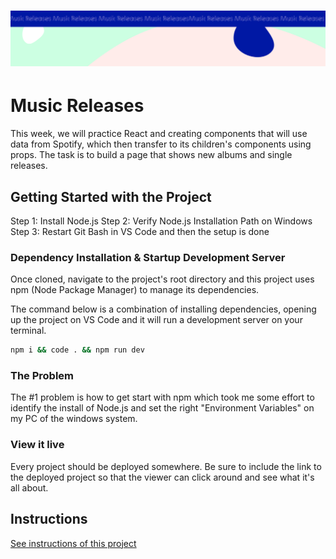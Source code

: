 <h1 align="center">
  <a href="">
    <img src="/src/assets/music-releases.svg" alt="Project Banner Image">
  </a>
</h1>

# Music Releases

This week, we will practice React and creating components that will use data from Spotify, which then transfer to its children's components using props. The task is to build a page that shows new albums and single releases.

## Getting Started with the Project
Step 1: Install Node.js
Step 2: Verify Node.js Installation Path on Windows
Step 3: Restart Git Bash in VS Code and then the setup is done

### Dependency Installation & Startup Development Server

Once cloned, navigate to the project's root directory and this project uses npm (Node Package Manager) to manage its dependencies.

The command below is a combination of installing dependencies, opening up the project on VS Code and it will run a development server on your terminal.

```bash
npm i && code . && npm run dev
```

### The Problem

The #1 problem is how to get start with npm which took me some effort to identify the install of Node.js and set the right "Environment Variables" on my PC of the windows system.



### View it live

Every project should be deployed somewhere. Be sure to include the link to the deployed project so that the viewer can click around and see what it's all about.

## Instructions

<a href="instructions.md">
   See instructions of this project
  </a>

